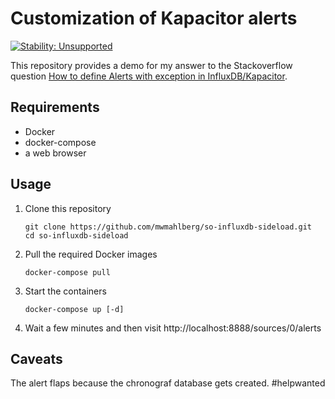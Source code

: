 Customization of Kapacitor alerts
=================================

[![Stability: Unsupported](https://masterminds.github.io/stability/unsupported.svg)](https://masterminds.github.io/stability/unsupported.html)

This repository provides a demo for my answer to the Stackoverflow question [How to define Alerts with exception in InfluxDB/Kapacitor][so:op].

Requirements
------------

* Docker
* docker-compose
* a web browser

Usage
-----

1. Clone this repository
   ```
   git clone https://github.com/mwmahlberg/so-influxdb-sideload.git
   cd so-influxdb-sideload
   ```
2. Pull the required Docker images
   ```
   docker-compose pull
   ```
3. Start the containers
   ```
   docker-compose up [-d]
   ```
4. Wait a few minutes and then visit http://localhost:8888/sources/0/alerts

Caveats
-------

The alert flaps because the chronograf database gets created. #helpwanted

[so:op]: https://stackoverflow.com/q/56972799/1296707
